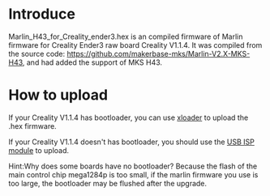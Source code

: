 # Introduce
Marlin_H43_for_Creality_ender3.hex is an compiled firmware of Marlin firmware for Creality Ender3 raw board Creality V1.1.4. It was compiled from the source code: https://github.com/makerbase-mks/Marlin-V2.X-MKS-H43, and had added the support of MKS H43. 

# How to upload
If your Creality V1.1.4 has bootloader, you can use [xloader](http://www.hobbytronics.co.uk/download/XLoader.zip) to upload the .hex firmware.

If your Creality V1.1.4 doesn't has bootloader, you should use the [USB ISP module](https://www.aliexpress.com/item/4001211961989.html?spm=2114.12010615.8148356.12.6b2d2c13ei8zzR) to upload. 

Hint:Why does some boards have no bootloader? Because the flash of the main control chip mega1284p is too small, if the marlin firmware you use is too large, the bootloader may be flushed after the upgrade.




